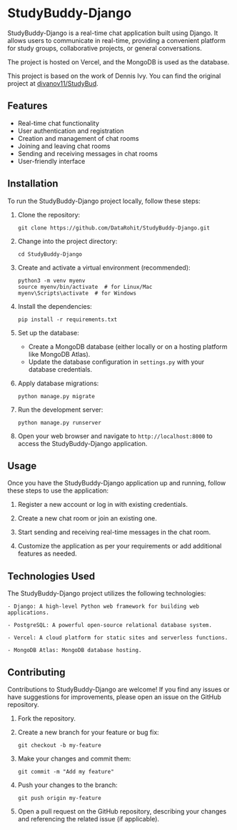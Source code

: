 # StudyBuddy-Django

StudyBuddy-Django is a real-time chat application built using Django. It allows users to communicate in real-time, providing a convenient platform for study groups, collaborative projects, or general conversations.

The project is hosted on Vercel, and the MongoDB is used as the database.

This project is based on the work of Dennis Ivy. You can find the original project at [divanov11/StudyBud](https://github.com/divanov11/StudyBud).

## Features

-   Real-time chat functionality
-   User authentication and registration
-   Creation and management of chat rooms
-   Joining and leaving chat rooms
-   Sending and receiving messages in chat rooms
-   User-friendly interface

## Installation

To run the StudyBuddy-Django project locally, follow these steps:

1. Clone the repository:

    ```shell
    git clone https://github.com/DataRohit/StudyBuddy-Django.git

    ```

2. Change into the project directory:

    ```shell
    cd StudyBuddy-Django

    ```

3. Create and activate a virtual environment (recommended):

    ```
    python3 -m venv myenv
    source myenv/bin/activate  # for Linux/Mac
    myenv\Scripts\activate  # for Windows
    ```

4. Install the dependencies:

    ```shell
    pip install -r requirements.txt

    ```

5. Set up the database:

    - Create a MongoDB database (either locally or on a hosting platform like MongoDB Atlas).
    - Update the database configuration in `settings.py` with your database credentials.

6. Apply database migrations:

    ```shell
    python manage.py migrate
    ```

7. Run the development server:

    ```shell
    python manage.py runserver
    ```

8. Open your web browser and navigate to `http://localhost:8000` to access the StudyBuddy-Django application.

## Usage

Once you have the StudyBuddy-Django application up and running, follow these steps to use the application:

1. Register a new account or log in with existing credentials.

2. Create a new chat room or join an existing one.

3. Start sending and receiving real-time messages in the chat room.

4. Customize the application as per your requirements or add additional features as needed.

## Technologies Used

The StudyBuddy-Django project utilizes the following technologies:

    - Django: A high-level Python web framework for building web applications.

    - PostgreSQL: A powerful open-source relational database system.

    - Vercel: A cloud platform for static sites and serverless functions.

    - MongoDB Atlas: MongoDB database hosting.

## Contributing

Contributions to StudyBuddy-Django are welcome! If you find any issues or have suggestions for improvements, please open an issue on the GitHub repository.

1. Fork the repository.

2. Create a new branch for your feature or bug fix:

    ```shell
    git checkout -b my-feature
    ```

3. Make your changes and commit them:

    ```shell
    git commit -m "Add my feature"
    ```

4. Push your changes to the branch:

    ```shell
    git push origin my-feature

    ```

5. Open a pull request on the GitHub repository, describing your changes and referencing the related issue (if applicable).
